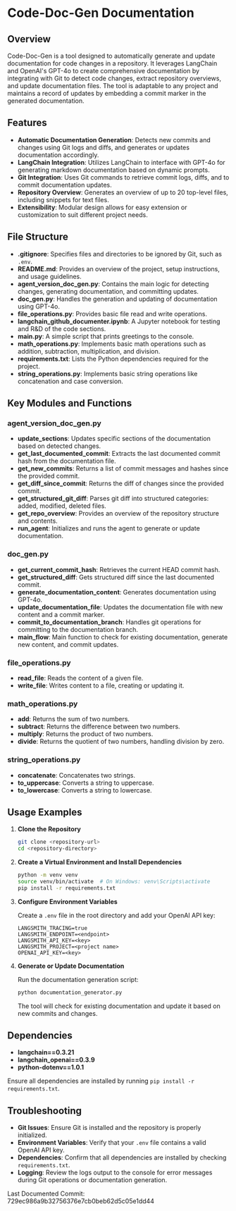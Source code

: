 # Code-Doc-Gen Documentation

## Overview

Code-Doc-Gen is a tool designed to automatically generate and update documentation for code changes in a repository. It leverages LangChain and OpenAI's GPT-4o to create comprehensive documentation by integrating with Git to detect code changes, extract repository overviews, and update documentation files. The tool is adaptable to any project and maintains a record of updates by embedding a commit marker in the generated documentation.

## Features

- **Automatic Documentation Generation**: Detects new commits and changes using Git logs and diffs, and generates or updates documentation accordingly.
- **LangChain Integration**: Utilizes LangChain to interface with GPT-4o for generating markdown documentation based on dynamic prompts.
- **Git Integration**: Uses Git commands to retrieve commit logs, diffs, and to commit documentation updates.
- **Repository Overview**: Generates an overview of up to 20 top-level files, including snippets for text files.
- **Extensibility**: Modular design allows for easy extension or customization to suit different project needs.

## File Structure

- **.gitignore**: Specifies files and directories to be ignored by Git, such as `.env`.
- **README.md**: Provides an overview of the project, setup instructions, and usage guidelines.
- **agent_version_doc_gen.py**: Contains the main logic for detecting changes, generating documentation, and committing updates.
- **doc_gen.py**: Handles the generation and updating of documentation using GPT-4o.
- **file_operations.py**: Provides basic file read and write operations.
- **langchain_github_documenter.ipynb**: A Jupyter notebook for testing and R&D of the code sections.
- **main.py**: A simple script that prints greetings to the console.
- **math_operations.py**: Implements basic math operations such as addition, subtraction, multiplication, and division.
- **requirements.txt**: Lists the Python dependencies required for the project.
- **string_operations.py**: Implements basic string operations like concatenation and case conversion.

## Key Modules and Functions

### agent_version_doc_gen.py

- **update_sections**: Updates specific sections of the documentation based on detected changes.
- **get_last_documented_commit**: Extracts the last documented commit hash from the documentation file.
- **get_new_commits**: Returns a list of commit messages and hashes since the provided commit.
- **get_diff_since_commit**: Returns the diff of changes since the provided commit.
- **get_structured_git_diff**: Parses git diff into structured categories: added, modified, deleted files.
- **get_repo_overview**: Provides an overview of the repository structure and contents.
- **run_agent**: Initializes and runs the agent to generate or update documentation.

### doc_gen.py

- **get_current_commit_hash**: Retrieves the current HEAD commit hash.
- **get_structured_diff**: Gets structured diff since the last documented commit.
- **generate_documentation_content**: Generates documentation using GPT-4o.
- **update_documentation_file**: Updates the documentation file with new content and a commit marker.
- **commit_to_documentation_branch**: Handles git operations for committing to the documentation branch.
- **main_flow**: Main function to check for existing documentation, generate new content, and commit updates.

### file_operations.py

- **read_file**: Reads the content of a given file.
- **write_file**: Writes content to a file, creating or updating it.

### math_operations.py

- **add**: Returns the sum of two numbers.
- **subtract**: Returns the difference between two numbers.
- **multiply**: Returns the product of two numbers.
- **divide**: Returns the quotient of two numbers, handling division by zero.

### string_operations.py

- **concatenate**: Concatenates two strings.
- **to_uppercase**: Converts a string to uppercase.
- **to_lowercase**: Converts a string to lowercase.

## Usage Examples

1. **Clone the Repository**

   ```bash
   git clone <repository-url>
   cd <repository-directory>
   ```

2. **Create a Virtual Environment and Install Dependencies**

   ```bash
   python -m venv venv
   source venv/bin/activate  # On Windows: venv\Scripts\activate
   pip install -r requirements.txt
   ```

3. **Configure Environment Variables**

   Create a `.env` file in the root directory and add your OpenAI API key:

   ```env
   LANGSMITH_TRACING=true
   LANGSMITH_ENDPOINT=<endpoint>
   LANGSMITH_API_KEY=<key>
   LANGSMITH_PROJECT=<project name>
   OPENAI_API_KEY=<key>
   ```

4. **Generate or Update Documentation**

   Run the documentation generation script:

   ```bash
   python documentation_generator.py
   ```

   The tool will check for existing documentation and update it based on new commits and changes.

## Dependencies

- **langchain==0.3.21**
- **langchain_openai==0.3.9**
- **python-dotenv==1.0.1**

Ensure all dependencies are installed by running `pip install -r requirements.txt`.

## Troubleshooting

- **Git Issues**: Ensure Git is installed and the repository is properly initialized.
- **Environment Variables**: Verify that your `.env` file contains a valid OpenAI API key.
- **Dependencies**: Confirm that all dependencies are installed by checking `requirements.txt`.
- **Logging**: Review the logs output to the console for error messages during Git operations or documentation generation.

Last Documented Commit: 729ec986a9b32756376e7cb0beb62d5c05e1dd44